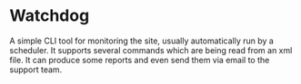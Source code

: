 Watchdog
========
A simple CLI tool for monitoring the site, usually automatically run by a scheduler.
It supports several commands which are being read from an xml file.
It can produce some reports and even send them via email to the support team.
